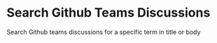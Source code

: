 # Search Github Teams Discussions
Search Github teams discussions for a specific term in title or body

